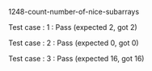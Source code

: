 
1248-count-number-of-nice-subarrays


Test case : 1 : Pass
 (expected 2, got 2)

Test case : 2 : Pass
 (expected 0, got 0)

Test case : 3 : Pass
 (expected 16, got 16)
